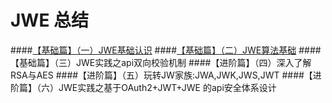# JWE 总结

####[【基础篇】（一）JWE基础认识](chapter1.md)
####[【基础篇】（二）JWE算法基础](chapter2.md)
####【基础篇】（三）JWE实践之api双向校验机制 
####【进阶篇】（四）深入了解RSA与AES
####【进阶篇】（五）玩转JW家族:JWA,JWK,JWS,JWT
####【进阶篇】（六）JWE实践之基于OAuth2+JWT+JWE 的api安全体系设计